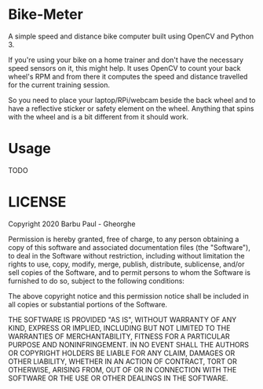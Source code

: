 Bike-Meter
==========
A simple speed and distance bike computer built using OpenCV and Python 3.

If you're using your bike on a home trainer and don't have the necessary speed sensors on it, this might help.
It uses OpenCV to count your back wheel's RPM and from there it computes the speed and distance
travelled for the current training session.

So you need to place your laptop/RPi/webcam beside the back wheel and to have a reflective sticker or
safety element on the wheel. Anything that spins with the wheel and is a bit different from it should work.

Usage
=====
TODO

LICENSE
=======
Copyright 2020 Barbu Paul - Gheorghe

Permission is hereby granted, free of charge, to any person obtaining a copy of this software and associated documentation files (the "Software"), to deal in the Software without restriction, including without limitation the rights to use, copy, modify, merge, publish, distribute, sublicense, and/or sell copies of the Software, and to permit persons to whom the Software is furnished to do so, subject to the following conditions:

The above copyright notice and this permission notice shall be included in all copies or substantial portions of the Software.

THE SOFTWARE IS PROVIDED "AS IS", WITHOUT WARRANTY OF ANY KIND, EXPRESS OR IMPLIED, INCLUDING BUT NOT LIMITED TO THE WARRANTIES OF MERCHANTABILITY, FITNESS FOR A PARTICULAR PURPOSE AND NONINFRINGEMENT. IN NO EVENT SHALL THE AUTHORS OR COPYRIGHT HOLDERS BE LIABLE FOR ANY CLAIM, DAMAGES OR OTHER LIABILITY, WHETHER IN AN ACTION OF CONTRACT, TORT OR OTHERWISE, ARISING FROM, OUT OF OR IN CONNECTION WITH THE SOFTWARE OR THE USE OR OTHER DEALINGS IN THE SOFTWARE.
